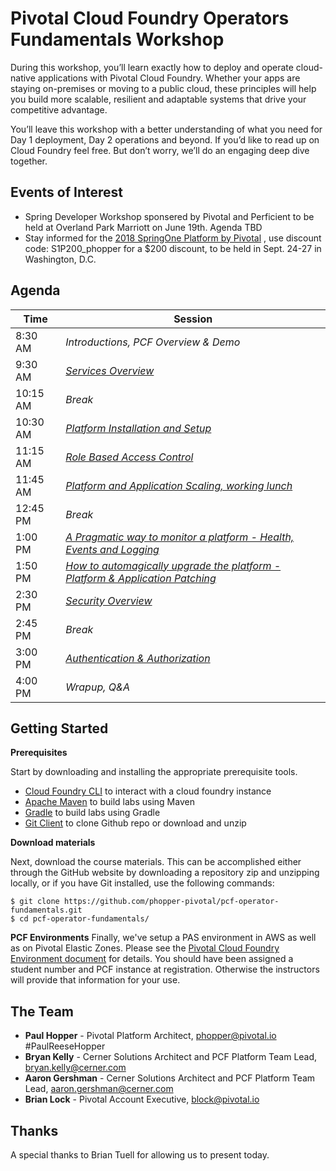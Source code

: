 # Pivotal Cloud Foundry Operators Fundamentals Workshop
During this workshop, you’ll learn exactly how to deploy and operate cloud-native applications with Pivotal Cloud Foundry. Whether your apps are staying on-premises or moving to a public cloud, these principles will help you build more scalable, resilient and adaptable systems that drive your competitive advantage.

You’ll leave this workshop with a better understanding of what you need for Day 1 deployment, Day 2 operations and beyond. If you’d like to read up on Cloud Foundry feel free. But don’t worry, we’ll do an engaging deep dive together.

## Events of Interest
- Spring Developer Workshop sponsered by Pivotal and Perficient to be held at Overland Park Marriott on June 19th. Agenda TBD
- Stay informed for the [2018 SpringOne Platform by Pivotal](https://springoneplatform.io/) , use discount code: S1P200_phopper  for a $200 discount, to be held in Sept. 24-27 in Washington, D.C.
## Agenda
Time | Session
---- | -------
8:30 AM  | _Introductions, PCF Overview & Demo_
9:30 AM  | _[Services Overview](./decks/02-Ops_Workshop-Services_Overview.pptx)_
10:15 AM | _Break_
10:30 AM  | _[Platform Installation and Setup](./decks/03-Ops_Workshop-Platform_Installation_and_Setup.pptx)_
11:15 AM | _[Role Based Access Control](./decks/04-Ops_Workshop-RBAC.pptx)_
11:45 AM | _[Platform and Application Scaling, working lunch](./decks/05-Ops_Workshop-Platform_and_Application_Scaling.pptx)_
12:45 PM | _Break_
1:00 PM | _[A Pragmatic way to monitor a platform - Health, Events and Logging](.decks/06-Ops_Workshop-Health_Events_and_Logging.pptx)_
1:50 PM | _[How to automagically upgrade the platform - Platform & Application Patching](./decks/07-Ops_Workshop-Platform_and_Application_Patching.pptx)_
2:30 PM | _[Security Overview](./decks/08-Ops_Workshop-Security_Overview.pptx)_
2:45 PM | _Break_
3:00 PM | _[Authentication & Authorization](./decks/09-Ops_Workshop-Authentication_Authorization.pptx)_
4:00 PM | _Wrapup, Q&A_

## Getting Started
**Prerequisites**

Start by downloading and installing the appropriate prerequisite tools.
- [Cloud Foundry CLI](https://goo.gl/M0pH4i) to interact with a cloud foundry instance
- [Apache Maven](http://info.pivotal.io/HI002010A6ZlRJR1NeU00eC) to build labs using Maven
- [Gradle](https://services.gradle.org/distributions/gradle-3.1-all.zip) to build labs using Gradle
- [Git Client](https://git-scm.com/downloads) to clone Github repo or download and unzip

**Download materials**

Next, download the course materials.  This can be accomplished either through the GitHub website by downloading a repository zip and unzipping locally, or if you have Git installed, use the following commands:

```
$ git clone https://github.com/phopper-pivotal/pcf-operator-fundamentals.git
$ cd pcf-operator-fundamentals/
```

**PCF Environments**
Finally, we've setup a PAS environment in AWS as well as on Pivotal Elastic Zones. Please see the [Pivotal Cloud Foundry Environment document](common/env_info.md) for details. You should have been assigned a student number and PCF instance at registration. Otherwise the instructors will provide that information for your use.
## The Team
- **Paul Hopper** - Pivotal Platform Architect, phopper@pivotal.io #PaulReeseHopper
- **Bryan Kelly** - Cerner Solutions Architect and PCF Platform Team Lead, bryan.kelly@cerner.com
- **Aaron Gershman** - Cerner Solutions Architect and PCF Platform Team Lead, aaron.gershman@cerner.com
- **Brian Lock** - Pivotal Account Executive, block@pivotal.io

## Thanks
A special thanks to Brian Tuell for allowing us to present today.
